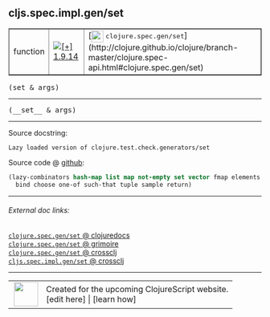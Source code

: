## cljs.spec.impl.gen/set



 <table border="1">
<tr>
<td>function</td>
<td><a href="https://github.com/cljsinfo/cljs-api-docs/tree/1.9.14"><img valign="middle" alt="[+] 1.9.14" title="Added in 1.9.14" src="https://img.shields.io/badge/+-1.9.14-lightgrey.svg"></a> </td>
<td>
[<img height="24px" valign="middle" src="http://i.imgur.com/1GjPKvB.png"> <samp>clojure.spec.gen/set</samp>](http://clojure.github.io/clojure/branch-master/clojure.spec-api.html#clojure.spec.gen/set)
</td>
</tr>
</table>

<samp>(set & args)</samp><br>

---

 <samp>
(__set__ & args)<br>
</samp>

---





Source docstring:

```
Lazy loaded version of clojure.test.check.generators/set
```


Source code @ [github]():

```clj
(lazy-combinators hash-map list map not-empty set vector fmap elements
  bind choose one-of such-that tuple sample return)
```

<!--
Repo - tag - source tree - lines:

 <pre>

</pre>

-->

---



###### External doc links:

[`clojure.spec.gen/set` @ clojuredocs](http://clojuredocs.org/clojure.spec.gen/set)<br>
[`clojure.spec.gen/set` @ grimoire](http://conj.io/store/v1/org.clojure/clojure/1.7.0-beta3/clj/clojure.spec.gen/set/)<br>
[`clojure.spec.gen/set` @ crossclj](http://crossclj.info/fun/clojure.spec.gen/set.html)<br>
[`cljs.spec.impl.gen/set` @ crossclj](http://crossclj.info/fun/cljs.spec.impl.gen.cljs/set.html)<br>

---

 <table>
<tr><td>
<img valign="middle" align="right" width="48px" src="http://i.imgur.com/Hi20huC.png">
</td><td>
Created for the upcoming ClojureScript website.<br>
[edit here] | [learn how]
</td></tr></table>

[edit here]:https://github.com/cljsinfo/cljs-api-docs/blob/master/cljsdoc/cljs.spec.impl.gen/set.cljsdoc
[learn how]:https://github.com/cljsinfo/cljs-api-docs/wiki/cljsdoc-files

<!--

This information was too distracting to show to readers, but I'll leave it
commented here since it is helpful to:

- pretty-print the data used to generate this document
- and show how to retrieve that data



The API data for this symbol:

```clj
{:ns "cljs.spec.impl.gen",
 :name "set",
 :signature ["[& args]"],
 :name-encode "set",
 :history [["+" "1.9.14"]],
 :type "function",
 :clj-equiv {:full-name "clojure.spec.gen/set",
             :url "http://clojure.github.io/clojure/branch-master/clojure.spec-api.html#clojure.spec.gen/set"},
 :full-name-encode "cljs.spec.impl.gen/set",
 :source {:code "(lazy-combinators hash-map list map not-empty set vector fmap elements\n  bind choose one-of such-that tuple sample return)",
          :title "Source code",
          :repo "clojurescript",
          :tag "r1.9.36",
          :filename "src/main/cljs/cljs/spec/impl/gen.cljs",
          :lines [69 70],
          :url "https://github.com/clojure/clojurescript/blob/r1.9.36/src/main/cljs/cljs/spec/impl/gen.cljs#L69-L70"},
 :usage ["(set & args)"],
 :full-name "cljs.spec.impl.gen/set",
 :docstring "Lazy loaded version of clojure.test.check.generators/set",
 :cljsdoc-url "https://github.com/cljsinfo/cljs-api-docs/blob/master/cljsdoc/cljs.spec.impl.gen/set.cljsdoc"}

```

Retrieve the API data for this symbol:

```clj
;; from Clojure REPL
(require '[clojure.edn :as edn])
(-> (slurp "https://raw.githubusercontent.com/cljsinfo/cljs-api-docs/catalog/cljs-api.edn")
    (edn/read-string)
    (get-in [:symbols "cljs.spec.impl.gen/set"]))
```

-->
